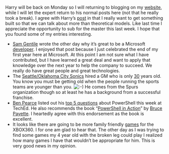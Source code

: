Harry will be back on Monday so I will returning to blogging on my
[website](http://halfmybrain.spaces.live.com/), while I will let the
expert return to his normal posts here (not that he really took a
break). I agree with Harry’s
[post](http://devhawk.net/2007/06/08/TechEd+2007+Heading+Home.aspx) in
that I really want to get something built so that we can talk about more
than theoretical models. Like last time I appreciate the opportunity to
sub for the master this last week. I hope that you found some of my
entries interesting.

-   [Sam Gentile](http://codebetter.com/) wrote the other day why it’s
    great to be a Microsoft
    [developer](http://codebetter.com/blogs/sam.gentile/archive/2007/06/07/what-s-great-about-being-a-microsoft-developer.aspx).
    I enjoyed that post because I just celebrated the end of my first
    year here at Microsoft. At this point I am not sure what I have
    contributed, but I have learned a great deal and want to apply that
    knowledge over the next year to help the company to succeed. We
    really do have great people and great technologies.
-   The [Seattle/Oklahoma City Sonics](http://www.nba.com/sonics/) hired
    a GM who is only
    [30](http://www.nba.com/sonics/news/presti070607.html) years old.
    You know you must be getting old when the people running the sports
    teams are younger than you.
    ![:-)](http://devhawk.net/wp-includes/images/smilies/icon_smile.gif)
    He comes from the Spurs organization though so at least he has a
    background from a successful franchise.
-   [Ben Pearce](http://209.34.241.68/benp/about.aspx) listed out his
    [top 5
    questions](http://209.34.241.68/benp/archive/2007/06/07/tech-ed-2007-top-5-powershell-questions.aspx)
    about PowerShell this week at TechEd. He also recommends the book
    “[PowerShell in
    Action](http://www.amazon.com/Windows-PowerShell-Action-Bruce-Payette/dp/1932394907/ref=pd_bbs_sr_1/105-0291088-6669211?ie=UTF8&s=books&qid=1181320712&sr=8-1)”
    by [Bruce
    Payette](http://www.amazon.com/gp/pdp/profile/A24OUCYOSFCKB8/ref=cm_blog_pdp/105-0291088-6669211).
    I heartedly agree with this endorsement as the book is excellent.
-   It looks like there are going to be more family friendly
    [games](http://www.bloomberg.com/apps/news?pid=20601204&sid=an_wjSge1RpQ&refer=technology)
    for the XBOX360. I for one am glad to hear that. The other day as I
    was trying to find some games my 4 year old with the broken leg
    could play I realized how many games I have that wouldn’t be
    appropriate for him. This is very good news in my opinion.

